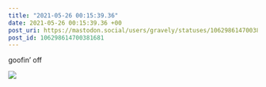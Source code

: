 ```yaml
---
title: "2021-05-26 00:15:39.36"
date: 2021-05-26 00:15:39.36 +00
post_uri: https://mastodon.social/users/gravely/statuses/106298614700381681
post_id: 106298614700381681
---
```

goofin’ off


![](/images/106298614599787024.png)


